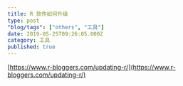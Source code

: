 ```yaml
---
title: R 软件如何升级
type: post
"blog/tags": ["others", "工具"]
date: 2019-05-25T09:26:05.000Z
category: 工具
published: true
---
```


[https://www.r-bloggers.com/updating-r/](https://www.r-bloggers.com/updating-r/)
